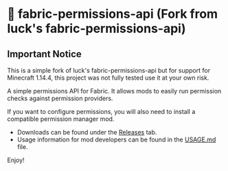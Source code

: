 # :key: fabric-permissions-api (Fork from luck's fabric-permissions-api)

## Important Notice

This is a simple fork of luck's fabric-permissions-api but for support for Minecraft 1.14.4, this project was not fully tested use it at your own risk.


A simple permissions API for Fabric. It allows mods to easily run permission checks against permission providers.

If you want to configure permissions, you will also need to install a compatible permission manager mod.

* Downloads can be found under the [Releases](https://github.com/lucko/fabric-permissions-api/releases) tab.
* Usage information for mod developers can be found in the [USAGE.md](USAGE.md) file.

Enjoy!
